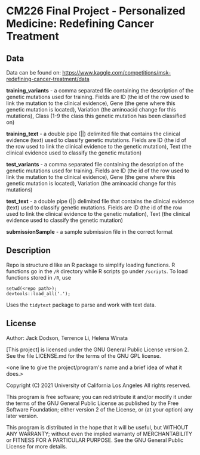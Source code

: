 # CM226 Final Project - Personalized Medicine: Redefining Cancer Treatment

## Data
Data can be found on: https://www.kaggle.com/competitions/msk-redefining-cancer-treatment/data

**training_variants** - a comma separated file containing the description of the genetic mutations used for training. Fields are ID (the id of the row used to link the mutation to the clinical evidence), Gene (the gene where this genetic mutation is located), Variation (the aminoacid change for this mutations), Class (1-9 the class this genetic mutation has been classified on)

**training_text** - a double pipe (||) delimited file that contains the clinical evidence (text) used to classify genetic mutations. Fields are ID (the id of the row used to link the clinical evidence to the genetic mutation), Text (the clinical evidence used to classify the genetic mutation)

**test_variants** - a comma separated file containing the description of the genetic mutations used for training. Fields are ID (the id of the row used to link the mutation to the clinical evidence), Gene (the gene where this genetic mutation is located), Variation (the aminoacid change for this mutations)

**test_text** - a double pipe (||) delimited file that contains the clinical evidence (text) used to classify genetic mutations. Fields are ID (the id of the row used to link the clinical evidence to the genetic mutation), Text (the clinical evidence used to classify the genetic mutation)

**submissionSample** - a sample submission file in the correct format

## Description

Repo is structure d like an R package to simplify loading functions. R functions go in the `/R` directory while R scripts go under `/scripts`. To load functions stored in `/R`, use 
```
setwd(<repo path>);
devtools::load_all('.');
```

Uses the `tidytext` package to parse and work with text data.


## License

Author: Jack Dodson, Terrence Li, Helena Winata

[This project] is licensed under the GNU General Public License version 2. See the file LICENSE.md for the terms of the GNU GPL license.

<one line to give the project/program's name and a brief idea of what it does.>

Copyright (C) 2021 University of California Los Angeles All rights reserved.

This program is free software; you can redistribute it and/or modify it under the terms of the GNU General Public License as published by the Free Software Foundation; either version 2 of the License, or (at your option) any later version.

This program is distributed in the hope that it will be useful, but WITHOUT ANY WARRANTY; without even the implied warranty of MERCHANTABILITY or FITNESS FOR A PARTICULAR PURPOSE. See the GNU General Public License for more details.
